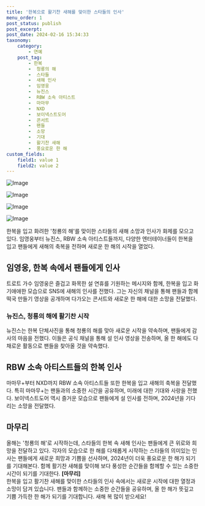 ```yaml
---
title: '한복으로 활기찬 새해를 맞이한 스타들의 인사'
menu_order: 1
post_status: publish
post_excerpt: 
post_date: 2024-02-16 15:34:33
taxonomy:
    category:
        - 연예
    post_tag:
        - 한복
        -  청룡의 해
        -  스타들
        -  새해 인사
        -  임영웅
        -  뉴진스
        -  RBW 소속 아티스트
        -  마마무
        -  NXD
        -  보이넥스트도어
        -  콘서트
        -  팬들
        -  소망
        -  기대
        -  활기찬 새해
        -  풍요로운 한 해
custom_fields:
    field1: value 1
    field2: value 2
---
```


![Image](https://mimgnews.pstatic.net/image/076/2024/02/10/2024020901000670100089491_20240210085102111.jpg?type=w540)

![Image](https://ssl.pstatic.net/mimgnews/image/076/2024/02/10/2024020901000670100089494_20240210085102115.jpg?type=w540)

![Image](https://mimgnews.pstatic.net/image/076/2024/02/10/2024020901000670100089492_20240210085102118.jpg?type=w540)

![Image](https://ssl.pstatic.net/mimgnews/image/076/2024/02/10/2024020901000670100089493_20240210085102129.jpg?type=w540)

한복을 입고 화려한 '청룡의 해'를 맞이한 스타들의 새해 소망과 인사가 화제를 모으고 있다. 임영웅부터 뉴진스, RBW 소속 아티스트들까지, 다양한 엔터테이너들이 한복을 입고 팬들에게 새해의 축복을 전하며 새로운 한 해의 시작을 열었다.
## 임영웅, 한복 속에서 팬들에게 인사
트로트 가수 임영웅은 즐겁고 화목한 설 연휴를 기원하는 메시지와 함께, 한복을 입고 화기애애한 모습으로 SNS에 새해의 인사를 전했다. 그는 자신의 채널을 통해 팬들과 함께 떡국 만들기 영상을 공개하며 다가오는 콘서트와 새로운 한 해에 대한 소망을 전달했다.
### 뉴진스, 청룡의 해에 활기찬 시작
뉴진스는 한복 단체사진을 통해 청룡의 해를 맞아 새로운 시작을 약속하며, 팬들에게 감사의 마음을 전했다. 이들은 공식 채널을 통해 설 인사 영상을 전송하며, 올 한 해에도 다채로운 활동으로 팬들을 찾아올 것을 약속했다.
## RBW 소속 아티스트들의 한복 인사
마마무+부터 NXD까지 RBW 소속 아티스트들 또한 한복을 입고 새해의 축복을 전달했다. 특히 마마무+는 팬들과의 소중한 시간을 공유하며, 미래에 대한 기대와 사랑을 전했다. 보이넥스트도어 역시 즐거운 모습으로 팬들에게 설 인사를 전하며, 2024년을 기다리는 소망을 전달했다.
## 마무리
올해는 '청룡의 해'로 시작하는데, 스타들의 한복 속 새해 인사는 팬들에게 큰 위로와 희망을 전달하고 있다. 각자의 모습으로 한 해를 다채롭게 시작하는 스타들의 의미있는 인사는 팬들에게 새로운 희망과 기쁨을 선사하며, 2024년이 더욱 풍요로운 한 해가 되기를 기대해본다. 함께 활기찬 새해를 맞이해 보다 풍성한 순간들을 함께할 수 있는 소중한 시간이 되기를 기대한다.
**[마무리]**  
한복을 입고 활기찬 새해를 맞이한 스타들의 인사 속에서는 새로운 시작에 대한 열정과 소망이 담겨 있습니다. 팬들과 함께하는 소중한 순간들을 공유하며, 올 한 해가 뜻깊고 기쁨 가득한 한 해가 되기를 기대합니다. 새해 복 많이 받으세요!
